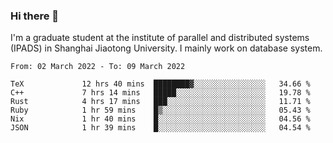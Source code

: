 ### Hi there 👋

I'm a graduate student at the institute of parallel and distributed systems (IPADS) in Shanghai Jiaotong University. I mainly work on database system.

<!--START_SECTION:waka-->

```text
From: 02 March 2022 - To: 09 March 2022

TeX             12 hrs 40 mins  ████████▓░░░░░░░░░░░░░░░░   34.66 %
C++             7 hrs 14 mins   █████░░░░░░░░░░░░░░░░░░░░   19.78 %
Rust            4 hrs 17 mins   ███░░░░░░░░░░░░░░░░░░░░░░   11.71 %
Ruby            1 hr 59 mins    █▒░░░░░░░░░░░░░░░░░░░░░░░   05.43 %
Nix             1 hr 40 mins    █░░░░░░░░░░░░░░░░░░░░░░░░   04.56 %
JSON            1 hr 39 mins    █░░░░░░░░░░░░░░░░░░░░░░░░   04.54 %
```

<!--END_SECTION:waka-->

<!--
**yqmmm/yqmmm** is a ✨ _special_ ✨ repository because its `README.md` (this file) appears on your GitHub profile.

Here are some ideas to get you started:

- 🔭 I’m currently working on ...
- 🌱 I’m currently learning ...
- 👯 I’m looking to collaborate on ...
- 🤔 I’m looking for help with ...
- 💬 Ask me about ...
- 📫 How to reach me: ...
- 😄 Pronouns: ...
- ⚡ Fun fact: ...
-->
